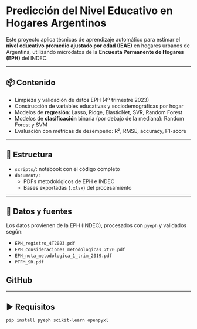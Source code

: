 # Predicción del Nivel Educativo en Hogares Argentinos

Este proyecto aplica técnicas de aprendizaje automático para estimar el **nivel educativo promedio ajustado por edad (IEAE)** en hogares urbanos de Argentina, utilizando microdatos de la **Encuesta Permanente de Hogares (EPH)** del INDEC.

---

## 📦 Contenido

- Limpieza y validación de datos EPH (4º trimestre 2023)
- Construcción de variables educativas y sociodemográficas por hogar
- Modelos de **regresión**: Lasso, Ridge, ElasticNet, SVR, Random Forest
- Modelos de **clasificación** binaria (por debajo de la mediana): Random Forest y SVM
- Evaluación con métricas de desempeño: R², RMSE, accuracy, F1-score

---

## 📁 Estructura

- `scripts/`: notebook con el código completo
- `document/`: 
  - PDFs metodológicos de EPH e INDEC
  - Bases exportadas (`.xlsx`) del procesamiento

---

## 🧾 Datos y fuentes

Los datos provienen de la EPH (INDEC), procesados con `pyeph` y validados según:

- `EPH_registro_4T2023.pdf`
- `EPH_consideraciones_metodologicas_2t20.pdf`
- `EPH_nota_metodologica_1_trim_2019.pdf`
- `PTFM_SR.pdf`

## GitHub
---

## ▶️ Requisitos

```bash
pip install pyeph scikit-learn openpyxl
